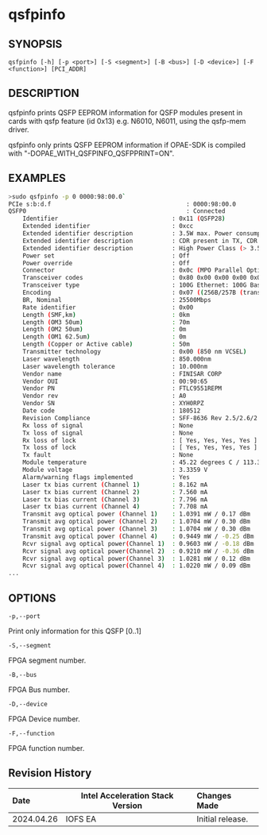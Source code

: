 # qsfpinfo #

## SYNOPSIS  ##

`qsfpinfo [-h] [-p <port>] [-S <segment>] [-B <bus>] [-D <device>] [-F <function>] [PCI_ADDR]`


## DESCRIPTION ##

qsfpinfo prints QSFP EEPROM information for QSFP modules present in cards with qsfp feature (id 0x13) e.g. N6010, N6011, using the qsfp-mem driver.

qsfpinfo only prints QSFP EEPROM information if OPAE-SDK is compiled with  "-DOPAE_WITH_QSFPINFO_QSFPPRINT=ON".
## EXAMPLES  ##

```sh
>sudo qsfpinfo -p 0 0000:98:00.0`
PCIe s:b:d.f                                      : 0000:98:00.0
QSFP0                                             : Connected
	Identifier                                : 0x11 (QSFP28)
	Extended identifier                       : 0xcc
	Extended identifier description           : 3.5W max. Power consumption
	Extended identifier description           : CDR present in TX, CDR present in RX
	Extended identifier description           : High Power Class (> 3.5 W) not enabled
	Power set                                 : Off
	Power override                            : Off
	Connector                                 : 0x0c (MPO Parallel Optic)
	Transceiver codes                         : 0x80 0x00 0x00 0x00 0x00 0x00 0x00 0x00
	Transceiver type                          : 100G Ethernet: 100G Base-SR4 or 25GBase-SR
	Encoding                                  : 0x07 ((256B/257B (transcoded FEC-enabled data))
	BR, Nominal                               : 25500Mbps
	Rate identifier                           : 0x00
	Length (SMF,km)                           : 0km
	Length (OM3 50um)                         : 70m
	Length (OM2 50um)                         : 0m
	Length (OM1 62.5um)                       : 0m
	Length (Copper or Active cable)           : 50m
	Transmitter technology                    : 0x00 (850 nm VCSEL)
	Laser wavelength                          : 850.000nm
	Laser wavelength tolerance                : 10.000nm
	Vendor name                               : FINISAR CORP
	Vendor OUI                                : 00:90:65
	Vendor PN                                 : FTLC9551REPM
	Vendor rev                                : A0
	Vendor SN                                 : XYH0RPZ
	Date code                                 : 180512
	Revision Compliance                       : SFF-8636 Rev 2.5/2.6/2.7
	Rx loss of signal                         : None
	Tx loss of signal                         : None
	Rx loss of lock                           : [ Yes, Yes, Yes, Yes ]
	Tx loss of lock                           : [ Yes, Yes, Yes, Yes ]
	Tx fault                                  : None
	Module temperature                        : 45.22 degrees C / 113.39 degrees F
	Module voltage                            : 3.3359 V
	Alarm/warning flags implemented           : Yes
	Laser tx bias current (Channel 1)         : 8.162 mA
	Laser tx bias current (Channel 2)         : 7.560 mA
	Laser tx bias current (Channel 3)         : 7.796 mA
	Laser tx bias current (Channel 4)         : 7.708 mA
	Transmit avg optical power (Channel 1)    : 1.0391 mW / 0.17 dBm
	Transmit avg optical power (Channel 2)    : 1.0704 mW / 0.30 dBm
	Transmit avg optical power (Channel 3)    : 1.0704 mW / 0.30 dBm
	Transmit avg optical power (Channel 4)    : 0.9449 mW / -0.25 dBm
	Rcvr signal avg optical power(Channel 1)  : 0.9603 mW / -0.18 dBm
	Rcvr signal avg optical power(Channel 2)  : 0.9210 mW / -0.36 dBm
	Rcvr signal avg optical power(Channel 3)  : 1.0281 mW / 0.12 dBm
	Rcvr signal avg optical power(Channel 4)  : 1.0220 mW / 0.09 dBm
...
```

## OPTIONS ##

`-p,--port`

Print only information for this QSFP [0..1]

`-S,--segment`

FPGA segment number.

`-B,--bus`

FPGA Bus number.

`-D,--device`

FPGA Device number.

`-F,--function`

FPGA function number.

## Revision History ##

| Date | Intel Acceleration Stack Version | Changes Made |
|:------|----------------------------|:--------------|
|2024.04.26| IOFS EA | Initial release. |

